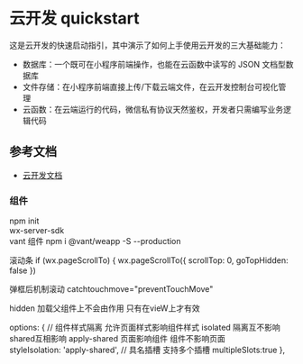 # 云开发 quickstart

这是云开发的快速启动指引，其中演示了如何上手使用云开发的三大基础能力：

- 数据库：一个既可在小程序前端操作，也能在云函数中读写的 JSON 文档型数据库
- 文件存储：在小程序前端直接上传/下载云端文件，在云开发控制台可视化管理
- 云函数：在云端运行的代码，微信私有协议天然鉴权，开发者只需编写业务逻辑代码

## 参考文档

- [云开发文档](https://developers.weixin.qq.com/miniprogram/dev/wxcloud/basis/getting-started.html)

### 组件
npm init  
wx-server-sdk  
vant 组件 npm i @vant/weapp -S --production

滚动条
if (wx.pageScrollTo) {
    wx.pageScrollTo({
      scrollTop: 0,
      goTopHidden: false
    })



弹框后机制滚动
catchtouchmove="preventTouchMove"

hidden 加载父组件上不会由作用 只有在vieW上才有效
<view hidden="true">
<loginBar class="loginbar" >
  
</loginBar>
</view>


options: {
    // 组件样式隔离   允许页面样式影响组件样式  isolated 隔离互不影响   shared互相影响  apply-shared 页面影响组件 组件不影响页面        
    styleIsolation: 'apply-shared',
    // 具名插槽   支持多个插槽
    multipleSlots:true
  },